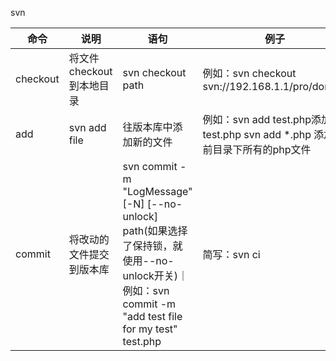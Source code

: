 svn


|命令|说明|语句|例子|简写|
|-----|-----|---|----|----|
|checkout|将文件checkout到本地目录|svn checkout path|例如：svn checkout svn://192.168.1.1/pro/domain|简写：svn co|
|add|svn add file|往版本库中添加新的文件|例如：svn add test.php添加test.php  svn add *.php 添加当前目录下所有的php文件| |
|commit|将改动的文件提交到版本库|svn commit -m "LogMessage" [-N] [--no-unlock] path(如果选择了保持锁，就使用--no-unlock开关)｜例如：svn commit -m "add test file for my test" test.php|简写：svn ci|

